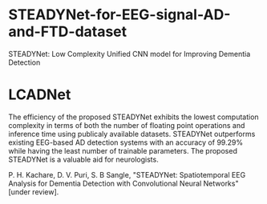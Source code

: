 # STEADYNet-for-EEG-signal-AD-and-FTD-dataset
STEADYNet: Low Complexity Unified CNN model for Improving Dementia Detection
# LCADNet
The efficiency of the proposed STEADYNet exhibits the lowest computation complexity in terms of both the number of floating point operations and inference time using publicaly available datasets. STEADYNet outperforms existing EEG-based AD detection systems with an accuracy of $99.29\%$ while having the least number of trainable parameters. The proposed STEADYNet is a valuable aid for neurologists.

P. H. Kachare, D. V. Puri, S. B Sangle,  "STEADYNet: Spatiotemporal EEG Analysis for Dementia Detection with Convolutional Neural Networks" [under review].
